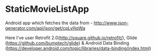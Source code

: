 # StaticMovieListApp

Android app which fetches the data from - http://www.json-generator.com/api/json/get/cpLylIjqWa

Here I've user Retrofit 2.0(http://square.github.io/retrofit/), Glide (https://github.com/bumptech/glide) & Android Data Binding (https://developer.android.com/topic/libraries/data-binding/index.html)
